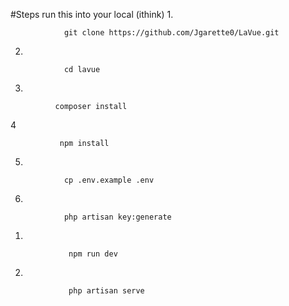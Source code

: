 


  #Steps run this into your local (ithink)
1.
        
                git clone https://github.com/Jgarette0/LaVue.git

        
2.
        
                cd lavue
        
3.
        
              composer install
        
4

               npm install
        
5.
        
                cp .env.example .env
        
6.
        
                php artisan key:generate

1.
        
                 npm run dev
        
2.
        
                 php artisan serve
        


    
